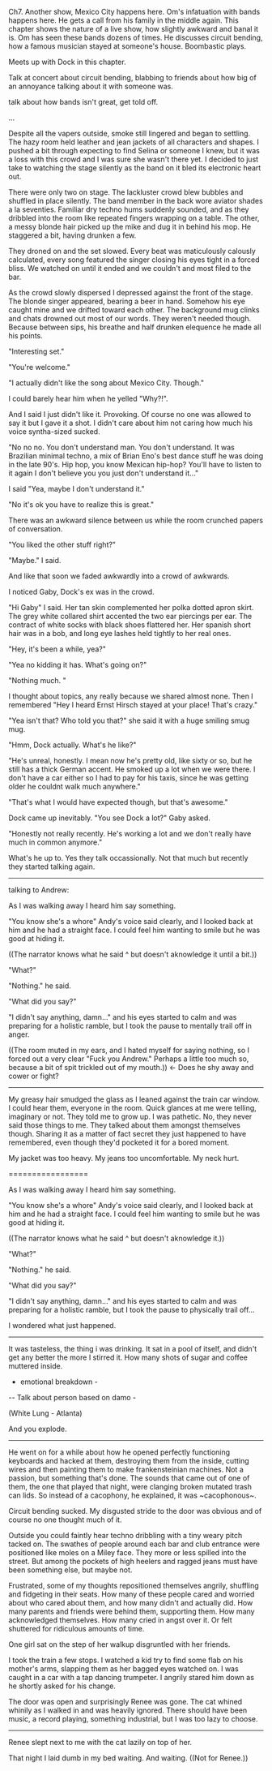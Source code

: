 Ch7. Another show, Mexico City happens here. Om's infatuation with bands happens here. He gets a call from his family in the middle again. This chapter shows the nature of a live show, how slightly awkward and banal it is. Om has seen these bands dozens of times. He discusses circuit bending, how a famous musician stayed at someone's house. Boombastic plays.

Meets up with Dock in this chapter.

Talk at concert about circuit bending, blabbing to friends about how big of an annoyance talking about it with someone was.

talk about how bands isn't great, get told off.



...

Despite all the vapers outside, smoke still lingered and began to settling. The hazy room held leather and jean jackets of all characters and shapes. I pushed a bit through expecting to find Selina or someone I knew, but it was a loss with this crowd and I was sure she wasn't there yet. I decided to just take to watching the stage silently as the band on it bled its electronic heart out.

There were only two on stage. The lackluster crowd blew bubbles and shuffled in place silently. The band member in the back wore aviator shades a la seventies. Familiar dry techno hums suddenly sounded, and as they dribbled into the room like repeated fingers wrapping on a table. The other, a messy blonde hair picked up the mike and dug it in behind his mop. He staggered a bit, having drunken a few.

They droned on and the set slowed. Every beat was maticulously calously calculated, every song featured the singer closing his eyes tight in a forced bliss. We watched on until it ended and we couldn't and most filed to the bar.

As the crowd slowly dispersed I depressed against the front of the stage. The blonde singer appeared, bearing a beer in hand. Somehow his eye caught mine and we drifted toward each other. The background mug clinks and chats drowned out most of our words. They weren't needed though. Because between sips, his breathe and half drunken elequence he made all his points.

"Interesting set."

"You're welcome."

"I actually didn't like the song about Mexico City. Though."

I could barely hear him when he yelled "Why?!".

And I said I just didn't like it. Provoking. Of course no one was allowed to say it but I gave it a shot. I didn't care about him not caring how much his voice syntha-sized sucked.

"No no no. You don't understand man. You don't understand. It was Brazilian minimal techno, a mix of Brian Eno's best dance stuff he was doing in the late 90's. Hip hop, you know Mexican hip-hop? You'll have to listen to it again I don't believe you you just don't understand it..."

I said "Yea, maybe I don't understand it."

"No it's ok you have to realize this is great."

There was an awkward silence between us while the room crunched papers of conversation.

"You liked the other stuff right?"

"Maybe." I said.

And like that soon we faded awkwardly into a crowd of awkwards.

I noticed Gaby, Dock's ex was in the crowd.

"Hi Gaby" I said. Her tan skin complemented her polka dotted apron skirt. The grey white collared shirt accented the two ear piercings per ear. The contract of white socks with black shoes flattered her. Her spanish short hair was in a bob, and long eye lashes held tightly to her real ones.

"Hey, it's been a while, yea?"

"Yea no kidding it has. What's going on?"

"Nothing much. "

I thought about topics, any really because we shared almost none. Then I remembered "Hey I heard Ernst Hirsch stayed at your place! That's crazy."

"Yea isn't that? Who told you that?" she said it with a huge smiling smug mug.

"Hmm, Dock actually. What's he like?"

"He's unreal, honestly. I mean now he's pretty old, like sixty or so, but he still has a thick German accent. He smoked up a lot when we were there. I don't have a car either so I had to pay for his taxis, since he was getting older he couldnt walk much anywhere."

"That's what I would have expected though, but that's awesome."

Dock came up inevitably. "You see Dock a lot?" Gaby asked. 

"Honestly not really recently. He's working a lot and we don't really have much in common anymore."

What's he up to. Yes they talk occassionally. Not that much but recently they started talking again.



----------------------------

talking to Andrew:

As I was walking away I heard him say something.

"You know she's a whore" Andy's voice said clearly, and I looked back at him and he had a straight face. I could feel him wanting to smile but he was good at hiding it.

((The narrator knows what he said ^ but doesn't aknowledge it until a bit.))

"What?"

"Nothing." he said.

"What did you say?"

"I didn't say anything, damn..." and his eyes started to calm and was preparing for a holistic ramble, but I took the pause to mentally trail off in anger. 

((The room muted in my ears, and I hated myself for saying nothing, so I forced out a very clear "Fuck you Andrew." Perhaps a little too much so, because a bit of spit trickled out of my mouth.)) <- Does he shy away and cower or fight?



----------------




My greasy hair smudged the glass as I leaned against the train car window. I could hear them, everyone in the room. Quick glances at me were telling, imaginary or not. They told me to grow up. I was pathetic. No, they never said those things to me. They talked about them amongst themselves though. Sharing it as a matter of fact secret they just happened to have remembered, even though they'd pocketed it for a bored moment.

My jacket was too heavy. My jeans too uncomfortable. My neck hurt.




=================

As I was walking away I heard him say something.

"You know she's a whore" Andy's voice said clearly, and I looked back at him and he had a straight face. I could feel him wanting to smile but he was good at hiding it.

((The narrator knows what he said ^ but doesn't aknowledge it.))

"What?"

"Nothing." he said.

"What did you say?"

"I didn't say anything, damn..." and his eyes started to calm and was preparing for a holistic ramble, but I took the pause to physically trail off...

I wondered what just happened.







---

It was tasteless, the thing i was drinking. It sat in a pool of itself, and didn't get any better the more I stirred it. How many shots of sugar and coffee muttered inside.

- emotional breakdown -



-- Talk about person based on damo -








(White Lung - Atlanta)

And you explode.



--------------

He went on for a while about how he opened perfectly functioning keyboards and hacked at them, destroying them from the inside, cutting wires and then painting them to make frankensteinian machines. Not a passion, but something that's done. The sounds that came out of one of them, the one that played that night, were clanging broken mutated trash can lids. So instead of a cacophony, he explained, it was ~cacophonous~.



Circuit bending sucked. My disgusted stride to the door was obvious and of course no one thought much of it.



Outside you could faintly hear techno dribbling with a tiny weary pitch tacked on. The swathes of people around each bar and club entrance were positioned like moles on a Miley face. They more or less spilled into the street. But among the pockets of high heelers and ragged jeans must have been something else, but maybe not.



Frustrated, some of my thoughts repositioned themselves angrily, shuffling and fidgeting in their seats. How many of these people cared and worried about who cared about them, and how many didn't and actually did. How many parents and friends were behind them, supporting them. How many acknowledged themselves. How many cried in angst over it. Or felt shuttered for ridiculous amounts of time.



One girl sat on the step of her walkup disgruntled with her friends.



I took the train a few stops. I watched a kid try to find some flab on his mother's arms, slapping them as her bagged eyes watched on. I was caught in a car with a tap dancing trumpeter. I angrily stared him down as he shortly asked for his change.



The door was open and surprisingly Renee was gone. The cat whined whinily as I walked in and was heavily ignored. There should have been music, a record playing, something industrial, but I was too lazy to choose.

---------





Renee slept next to me with the cat lazily on top of her.

That night I laid dumb in my bed waiting. And waiting. ((Not for Renee.))

